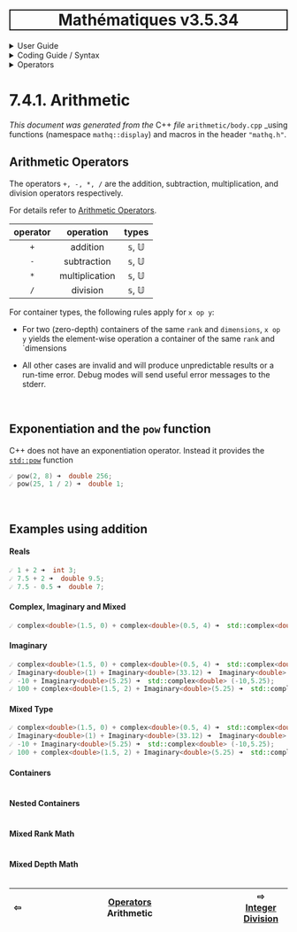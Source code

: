 <h1 style='border: 2px solid; text-align: center'>Mathématiques v3.5.34</h1>

<details>

<summary>User Guide</summary>

# [User Guide](../../../README.md)<br>
1. [About](../../../about/README.md)<br>
2. [License](../../../license/README.md)<br>
3. [Release Notes](../../../release-notes/README.md)<br>
4. [Installation](../../../installation/README.md)<br>
5. [Makefile / Using Mathématiques](../../../using-mathematiques/README.md)<br>
6. [Code Examples](../../../examples/README.md)<br>
7. _Coding Guide / Syntax_ <br>
8. [Benchmarks](../../../benchmarks/README.md)<br>
9. [Tests](../../../test/README.md)<br>
10. [New Feature Plans](../../../feature-schedule/README.md)<br>
11. [Developer Guide](../../../developer-guide/README.md)<br>


</details>



<details>

<summary>Coding Guide / Syntax</summary>

# [7. Coding Guide / Syntax](../../README.md)<br>
7.1. [Scalar Types](../../scalars/README.md)<br>
7.2. [Container Types](../../containers/README.md)<br>
7.3. [User Guide Notation](../../notation/README.md)<br>
7.4. _Operators_ <br>
7.5. [Functions](../../functions/README.md)<br>
7.6. [Display of Results](../../display/README.md)<br>
7.7. [Linear Algebra](../../linear-algebra/README.md)<br>
7.8. [FILE I/O](../../file-io/README.md)<br>
7.9. [Debug Modes](../../debug/README.md)<br>


</details>



<details>

<summary>Operators</summary>

# [7.4. Operators](../README.md)<br>

7.4.1. _Arithmetic_ <br>
7.4.2. [Integer Division](../integer-division/README.md)<br>
7.4.3. [Logic](../logic/README.md)<br>
7.4.4. [Relational](../relational/README.md)<br>


</details>



# 7.4.1. Arithmetic

_This document was generated from the_ C++ _file_ `arithmetic/body.cpp` _using functions (namespace `mathq::display`) and macros in the header `"mathq.h"`. 

## Arithmetic Operators
The operators `+, -, *, /` are the addition, subtraction, multiplication, and division operators respectively.

For details refer to [Arithmetic Operators](https://en.cppreference.com/w/cpp/language/operator_arithmetic).


| operator | operation | types | 
| :---: | :---: | :---: | 
| `+` | addition | 𝕤, 𝕌 | 
| `-` | subtraction | 𝕤, 𝕌 | 
| `*` | multiplication | 𝕤, 𝕌 | 
| `/` | division | 𝕤, 𝕌 | 

For container types, the following rules apply for `x op y`:

* For two (zero-depth) containers of the same `rank` and `dimensions`, `x op y` yields the element-wise operation a container of the same `rank` and `dimensions

* All other cases are invalid and will produce unpredictable results or a run-time error. Debug modes will send useful error messages to the stderr.


<br>

## Exponentiation and the `pow` function
C++ does not have an exponentiation operator.  Instead it provides the [`std::pow`](https://en.cppreference.com/w/cpp/numeric/math/div) function
```C++
☄ pow(2, 8) ➜  double 256;
☄ pow(25, 1 / 2) ➜  double 1;
```

<br>

## Examples using addition
#### Reals

```C++
☄ 1 + 2 ➜  int 3;
☄ 7.5 + 2 ➜  double 9.5;
☄ 7.5 - 0.5 ➜  double 7;
```

#### Complex, Imaginary and Mixed

```C++
☄ complex<double>(1.5, 0) + complex<double>(0.5, 4) ➜  std::complex<double> (2,4);
```

#### Imaginary

```C++
☄ complex<double>(1.5, 0) + complex<double>(0.5, 4) ➜  std::complex<double> (2,4);
☄ Imaginary<double>(1) + Imaginary<double>(33.12) ➜  Imaginary<double> 34.12i;
☄ -10 + Imaginary<double>(5.25) ➜  std::complex<double> (-10,5.25);
☄ 100 + complex<double>(1.5, 2) + Imaginary<double>(5.25) ➜  std::complex<double> (101.5,7.25);
```

#### Mixed Type

```C++
☄ complex<double>(1.5, 0) + complex<double>(0.5, 4) ➜  std::complex<double> (2,4);
☄ Imaginary<double>(1) + Imaginary<double>(33.12) ➜  Imaginary<double> 34.12i;
☄ -10 + Imaginary<double>(5.25) ➜  std::complex<double> (-10,5.25);
☄ 100 + complex<double>(1.5, 2) + Imaginary<double>(5.25) ➜  std::complex<double> (101.5,7.25);
```

#### Containers

```C++
```

#### Nested Containers

```C++
```

#### Mixed Rank Math

```C++
```

#### Mixed Depth Math

```C++
```



| ⇦ <br />  | [Operators](../README.md)<br />Arithmetic<br /><img width=1000/> | ⇨ <br />[Integer Division](../integer-division/README.md)   |
| ------------ | :-------------------------------: | ------------ |

